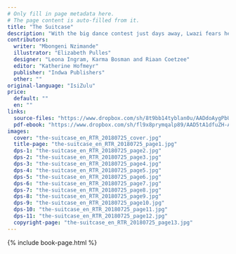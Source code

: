 ```yaml
---
# Only fill in page metadata here.
# The page content is auto-filled from it.
title: "The Suitcase"
description: "With the big dance contest just days away, Lwazi fears he’ll have nothing to wear. With a little help from his Gogo and the spirit of his Mkhulu, he might just get everything his heart wishes for …"
contributors:
  writer: "Mbongeni Nzimande"
  illustrator: "Elizabeth Pulles"
  designer: "Leona Ingram, Karma Bosman and Riaan Coetzee"
  editor: "Katherine Hofmeyr"
  publisher: "Indwa Publishers"
  other: ""
original-language: "IsiZulu"
price:
  default: ""
  en: ""
links:
  source-files: "https://www.dropbox.com/sh/8t9bb14tyblan0u/AADdoAygPbUQEAGNJoJtMElra?dl=0"
  pdf-ebook: "https://www.dropbox.com/sh/fl9x8prymqalp89/AAD5tA1dfuZH-Alt3rb67TUAa?dl=0"
images:
  cover: "the-suitcase_en_RTR_20180725_cover.jpg"
  title-page: "the-suitcase_en_RTR_20180725_page1.jpg"
  dps-1: "the-suitcase_en_RTR_20180725_page2.jpg"
  dps-2: "the-suitcase_en_RTR_20180725_page3.jpg"
  dps-3: "the-suitcase_en_RTR_20180725_page4.jpg"
  dps-4: "the-suitcase_en_RTR_20180725_page5.jpg"
  dps-5: "the-suitcase_en_RTR_20180725_page6.jpg"
  dps-6: "the-suitcase_en_RTR_20180725_page7.jpg"
  dps-7: "the-suitcase_en_RTR_20180725_page8.jpg"
  dps-8: "the-suitcase_en_RTR_20180725_page9.jpg"
  dps-9: "the-suitcase_en_RTR_20180725_page10.jpg"
  dps-10: "the-suitcase_en_RTR_20180725_page11.jpg"
  dps-11: "the-suitcase_en_RTR_20180725_page12.jpg"
  copyright-page: "the-suitcase_en_RTR_20180725_page13.jpg"
---
```


{% include book-page.html %}

